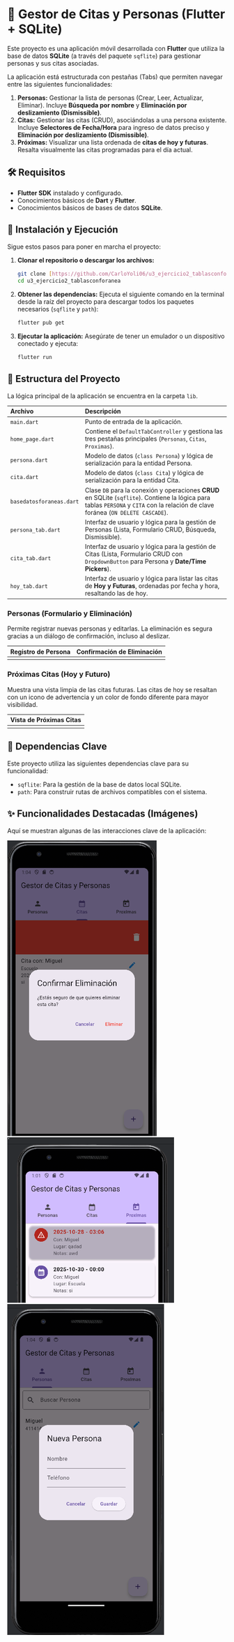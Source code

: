 # 📅 Gestor de Citas y Personas (Flutter + SQLite)

Este proyecto es una aplicación móvil desarrollada con **Flutter** que utiliza la base de datos **SQLite** (a través del paquete `sqflite`) para gestionar personas y sus citas asociadas.

La aplicación está estructurada con pestañas (Tabs) que permiten navegar entre las siguientes funcionalidades:

1.  **Personas:** Gestionar la lista de personas (Crear, Leer, Actualizar, Eliminar). Incluye **Búsqueda por nombre** y **Eliminación por deslizamiento (Dismissible)**.
2.  **Citas:** Gestionar las citas (CRUD), asociándolas a una persona existente. Incluye **Selectores de Fecha/Hora** para ingreso de datos preciso y **Eliminación por deslizamiento (Dismissible)**.
3.  **Próximas:** Visualizar una lista ordenada de **citas de hoy y futuras**. Resalta visualmente las citas programadas para el día actual.

## 🛠️ Requisitos

* **Flutter SDK** instalado y configurado.
* Conocimientos básicos de **Dart** y **Flutter**.
* Conocimientos básicos de bases de datos **SQLite**.

## 🚀 Instalación y Ejecución

Sigue estos pasos para poner en marcha el proyecto:

1.  **Clonar el repositorio o descargar los archivos:**
    ```bash
    git clone [https://github.com/CarloYoli06/u3_ejercicio2_tablasconforanea](https://github.com/CarloYoli06/u3_ejercicio2_tablasconforanea)
    cd u3_ejercicio2_tablasconforanea
    ```

2.  **Obtener las dependencias:**
    Ejecuta el siguiente comando en la terminal desde la raíz del proyecto para descargar todos los paquetes necesarios (`sqflite` y `path`):
    ```bash
    flutter pub get
    ```

3.  **Ejecutar la aplicación:**
    Asegúrate de tener un emulador o un dispositivo conectado y ejecuta:
    ```bash
    flutter run
    ```

## 📂 Estructura del Proyecto

La lógica principal de la aplicación se encuentra en la carpeta `lib`.

| Archivo | Descripción |
| :--- | :--- |
| `main.dart` | Punto de entrada de la aplicación. |
| `home_page.dart` | Contiene el `DefaultTabController` y gestiona las tres pestañas principales (`Personas`, `Citas`, `Proximas`). |
| `persona.dart` | Modelo de datos (`class Persona`) y lógica de serialización para la entidad Persona. |
| `cita.dart` | Modelo de datos (`class Cita`) y lógica de serialización para la entidad Cita. |
| `basedatosforaneas.dart` | Clase `DB` para la conexión y operaciones **CRUD** en SQLite (`sqflite`). Contiene la lógica para tablas `PERSONA` y `CITA` con la relación de clave foránea (`ON DELETE CASCADE`). |
| `persona_tab.dart` | Interfaz de usuario y lógica para la gestión de Personas (Lista, Formulario CRUD, Búsqueda, Dismissible). |
| `cita_tab.dart` | Interfaz de usuario y lógica para la gestión de Citas (Lista, Formulario CRUD con `DropdownButton` para Persona y **Date/Time Pickers**). |
| `hoy_tab.dart` | Interfaz de usuario y lógica para listar las citas de **Hoy y Futuras**, ordenadas por fecha y hora, resaltando las de hoy. |



### Personas (Formulario y Eliminación)

Permite registrar nuevas personas y editarlas. La eliminación es segura gracias a un diálogo de confirmación, incluso al deslizar.

| Registro de Persona | Confirmación de Eliminación |
| :---: | :---: |
|  |  |

### Próximas Citas (Hoy y Futuro)

Muestra una vista limpia de las citas futuras. Las citas de hoy se resaltan con un icono de advertencia y un color de fondo diferente para mayor visibilidad.

| Vista de Próximas Citas |
| :---: |
|  |

## 🔗 Dependencias Clave

Este proyecto utiliza las siguientes dependencias clave para su funcionalidad:

* `sqflite`: Para la gestión de la base de datos local SQLite.
* `path`: Para construir rutas de archivos compatibles con el sistema.


## ✨ Funcionalidades Destacadas (Imágenes)

Aquí se muestran algunas de las interacciones clave de la aplicación:

![](https://github.com/CarloYoli06/u3_ejercicio2_tablasconforanea/blob/main/Eliminar.png)
![](https://github.com/CarloYoli06/u3_ejercicio2_tablasconforanea/blob/main/Citasvista.png)
![](https://github.com/CarloYoli06/u3_ejercicio2_tablasconforanea/blob/main/Personas.png)
